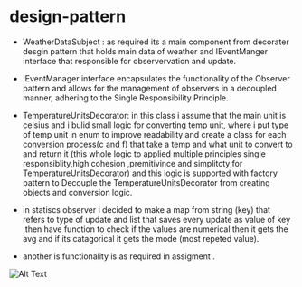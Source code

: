 # design-pattern

-  WeatherDataSubject : as required its a main component from decorater desgin pattern that holds main data of weather and IEventManger interface that responsible for observervation and update.
- IEventManager interface  encapsulates the functionality of the Observer pattern and allows for the management of observers in a decoupled manner, adhering to the Single Responsibility Principle.
  
-  TemperatureUnitsDecorator: in this class i assume that the main unit is celsius and i bulid small logic for converting temp unit, where i put type of temp unit in enum to improve readability and create a class for each conversion process(c and f) that take a temp and what unit to convert to and return it (this whole logic to applied multiple principles single responsiblity,high cohesion ,premitivince and simplitcty for TemperatureUnitsDecorator) and this logic is supported with factory pattern to Decouple the TemperatureUnitsDecorator from creating objects and conversion logic.

-  in statiscs observer i decided to make a map from string (key) that refers to type of update and list that saves every update as value of key ,then have function to check if the values are numerical then it gets the avg and if its catagorical it gets the mode (most repeted value).

- another is functionality is as required in assigment .

![[Alt Text](https://drive.google.com/file/d/1wfSqlk_YUhZfajDOrTj54P8N7JvLe7kN/preview)](https://drive.google.com/file/d/1wfSqlk_YUhZfajDOrTj54P8N7JvLe7kN/preview)
